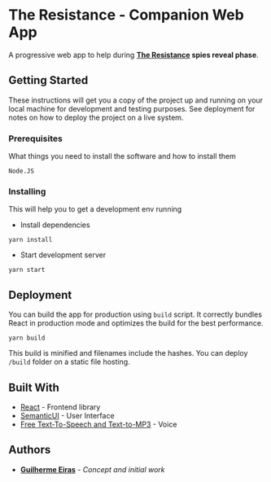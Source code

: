 # The Resistance - Companion Web App

A progressive web app to help during **[The Resistance](https://boardgamegeek.com/boardgame/41114/resistance) spies reveal phase**.

## Getting Started

These instructions will get you a copy of the project up and running on your local machine for development and testing purposes. See deployment for notes on how to deploy the project on a live system.

### Prerequisites

What things you need to install the software and how to install them

```
Node.JS
```

### Installing

This will help you to get a development env running

- Install dependencies

```
yarn install
```

- Start development server

```
yarn start
```

## Deployment

You can build the app for production using `build` script.
It correctly bundles React in production mode and optimizes the build for the best performance.

```
yarn build
```

This build is minified and filenames include the hashes.
You can deploy `/build` folder on a static file hosting.

## Built With

* [React](https://reactjs.org) - Frontend library
* [SemanticUI](https://semantic-ui.com) - User Interface
* [Free Text-To-Speech and Text-to-MP3](https://ttsmp3.com) - Voice

## Authors

* **[Guilherme Eiras](https://github.com/guieiras)** - *Concept and initial work*
